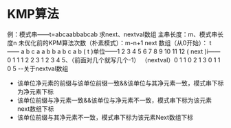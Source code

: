 


# KMP算法
例：模式串——t=abcaabbabcab
求next、nextval数组
主串长度：m、模式串长度n
未优化前的KPM算法次数（朴素模式）：m-n+1
next 数组（从0开始）：
t      ——     a b c a a b b a b c a b
     ( t )单位——1 2 3  4 5 6 7 8 9 10 11 12
( next )i—— 0 1 1 1 2 2 3 1 2 3 4 5、（前面对几个就写几个-1）
（nextval）0 1 1 0 2 1 3 0 1 1 0 5
--关于nextval数组
- 该单位净元素的前缀与该单位前缀一致&&该单位与其净元素一致，模式串下标为净元素下标
- 该单位前缀与净元素一致&&该单位与净元素不一致，模式串下标为该元素next数组下标
- 该单位前缀与其净元素不一致，模式串下标为该元素Next数组下标
  

<!--stackedit_data:
eyJoaXN0b3J5IjpbMTc0NDA0MTg0MiwtMTEwOTI3MTk4MywtMj
A3OTIwOTgwNiwxNzIzMDAyODk3LDIwOTg2NjcyMTUsLTMzNTQ0
OTYxMCwtMTY4NzkyNjM3OF19
-->